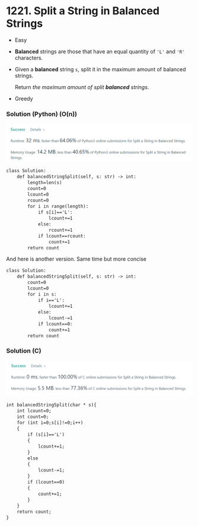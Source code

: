# 1221. Split a String in Balanced Strings

* Easy
* **Balanced** strings are those that have an equal quantity of `'L'` and `'R'` characters.
*   Given a **balanced** string `s`, split it in the maximum amount of balanced strings.

    Return _the maximum amount of split **balanced** strings_.
* Greedy

### Solution (Python) (O(n))

![](<../.gitbook/assets/image (6) (1) (1) (1).png>)

```
class Solution:
    def balancedStringSplit(self, s: str) -> int:
        length=len(s)
        count=0
        lcount=0
        rcount=0
        for i in range(length):
            if s[i]=='L':
                lcount+=1
            else:
                rcount+=1
            if lcount==rcount:
                count+=1
        return count
```

And here is another version. Same time but more concise

```
class Solution:
    def balancedStringSplit(self, s: str) -> int:
        count=0
        lcount=0
        for i in s:
            if i=='L':
                lcount+=1
            else:
                lcount-=1
            if lcount==0:
                count+=1
        return count
```

### Solution (C)

![](<../.gitbook/assets/image (9) (1) (1) (1) (1) (1) (1).png>)

```
int balancedStringSplit(char * s){
    int lcount=0;
    int count=0;
    for (int i=0;s[i]!=0;i++)
    {
        if (s[i]=='L')
        {
            lcount+=1;
        }
        else 
        {
            lcount-=1;
        }
        if (lcount==0)
        {
            count+=1;
        }
    }
    return count;
}
```

